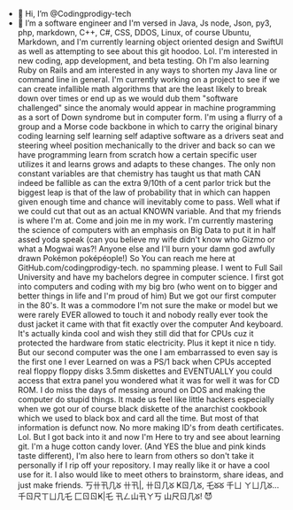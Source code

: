 - 👋 Hi, I’m @Codingprodigy-tech
- 👀 I’m a software engineer and I'm versed in Java, Js node, Json, py3, php, markdown, C++, C#, CSS, DDOS, Linux, of course Ubuntu, Markdown, and I'm currently learning object oriented design and SwiftUI as well as attempting to see about this git hoodoo. Lol.  I'm interested in new coding, app development, and beta testing. Oh I'm also learning Ruby on Rails and am interested in any ways to shorten my Java line or command line in general. I'm currently working on a project to see if we can create infallible math algorithms that are the least likely to break down over times or end up as we would dub them "software challenged" since the anomaly would appear in machine programming as a sort of Down syndrome but in computer form. I'm using a flurry of a group and a Morse code backbone in which to carry the original binary coding learning self learning self adaptive software as a drivers seat and steering wheel position mechanically to the driver and back so can we have programming learn from scratch how a certain specific user utilizes it and learns grows and adapts to these changes. The only non constant variables are that chemistry has taught us that math CAN indeed be fallible as can the extra 9/10th of a cent parlor trick but the biggest leap is that of the law of probability that in which can happen given enough time and chance will inevitably come to pass. Well what if we could cut that out as an actual KNOWN variable. And that my friends is where I'm at. Come and join me in my work. I'm currently mastering the science of computers with an emphasis on Big Data to put it in half assed yoda speak (can you believe my wife didn't know who Gizmo or what a Mogwai was?! Anyone else and I'll burn your damn god awfully drawn Pokémon poképéople!) So You can reach me here at GitHub.com/codingprodigy-tech. no spamming please. 
I went to Full Sail University and have my bachelors degree in computer science. I first got into computers and coding with my big bro (who went on to bigger and better things in life and I'm proud of him)
But we got our first computer in the 80's. It was a commodore I'm not sure the make or model but we were rarely EVER allowed to touch it and nobody really ever took the dust jacket it came with that fit exactly over the computer 
And keyboard. It's actually kinda cool and wish they still did that for CPUs cuz it protected the hardware from static electricity. Plus it kept it nice n tidy. But our second computer was the one I am embarrassed to even say is the first one I ever
Learned on was a PS/1 back when CPUs accepted real floppy floppy disks 3.5mm diskettes and EVENTUALLY you could access that extra panel you wondered what it was for well it was for CD ROM. I do miss the days of messing around on DOS and making the computer do stupid things. 
It made us feel like little hackers especially when we got our of course black diskette of the anarchist cookbook which we used to black box and card all the time. But most of that information is defunct now. No more making ID's from death certificates. Lol. But I got back into it and now I'm 
Here to try and see about learning git. I'm a huge cotton candy lover. (And YES the blue and pink kinds taste different), I'm also here to learn from others so don't take it personally if I rip off your repository. I may really like it or have a cool use for it. I also would like to meet others to brainstorm, share ideas, and just make friends. 
丂卄卂几ᘜ 卄卂|, 
卄ㄖ几ᘜ Ҝㄖ几ᘜ, 乇ᘜᘜ 千ㄩ ㄚㄩ几ᘜ...
千ㄖ尺ㄒㄩ几乇 匚ㄖㄖҜ|乇 卂ㄥ山卂ㄚ丂 山尺ㄖ几ᘜ! 😈
